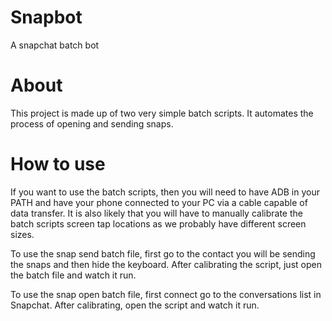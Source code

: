 # Snapbot
A snapchat batch bot

# About
This project is made up of two very simple batch scripts. It automates the process of opening and sending snaps.

# How to use
If you want to use the batch scripts, then you will need to have ADB in your PATH and have your phone connected to your PC via a cable capable of data transfer. It is also likely that you will have to manually calibrate the batch scripts screen tap locations as we probably have different screen sizes.

To use the snap send batch file, first go to the contact you will be sending the snaps and then hide the keyboard. After calibrating the script, just open the batch file and watch it run.

To use the snap open batch file, first connect go to the conversations list in Snapchat. After calibrating, open the script and watch it run.
